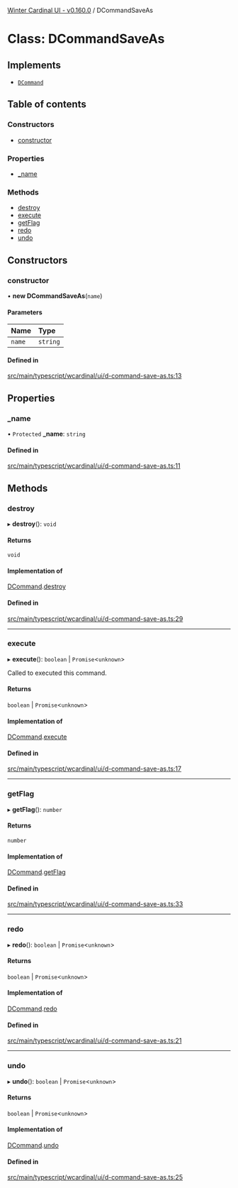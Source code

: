 [Winter Cardinal UI - v0.160.0](../index.md) / DCommandSaveAs

# Class: DCommandSaveAs

## Implements

- [`DCommand`](../interfaces/DCommand.md)

## Table of contents

### Constructors

- [constructor](DCommandSaveAs.md#constructor)

### Properties

- [\_name](DCommandSaveAs.md#_name)

### Methods

- [destroy](DCommandSaveAs.md#destroy)
- [execute](DCommandSaveAs.md#execute)
- [getFlag](DCommandSaveAs.md#getflag)
- [redo](DCommandSaveAs.md#redo)
- [undo](DCommandSaveAs.md#undo)

## Constructors

### constructor

• **new DCommandSaveAs**(`name`)

#### Parameters

| Name | Type |
| :------ | :------ |
| `name` | `string` |

#### Defined in

[src/main/typescript/wcardinal/ui/d-command-save-as.ts:13](https://github.com/winter-cardinal/winter-cardinal-ui/blob/v0.160.0/src/main/typescript/wcardinal/ui/d-command-save-as.ts#L13)

## Properties

### \_name

• `Protected` **\_name**: `string`

#### Defined in

[src/main/typescript/wcardinal/ui/d-command-save-as.ts:11](https://github.com/winter-cardinal/winter-cardinal-ui/blob/v0.160.0/src/main/typescript/wcardinal/ui/d-command-save-as.ts#L11)

## Methods

### destroy

▸ **destroy**(): `void`

#### Returns

`void`

#### Implementation of

[DCommand](../interfaces/DCommand.md).[destroy](../interfaces/DCommand.md#destroy)

#### Defined in

[src/main/typescript/wcardinal/ui/d-command-save-as.ts:29](https://github.com/winter-cardinal/winter-cardinal-ui/blob/v0.160.0/src/main/typescript/wcardinal/ui/d-command-save-as.ts#L29)

___

### execute

▸ **execute**(): `boolean` \| `Promise`<`unknown`\>

Called to executed this command.

#### Returns

`boolean` \| `Promise`<`unknown`\>

#### Implementation of

[DCommand](../interfaces/DCommand.md).[execute](../interfaces/DCommand.md#execute)

#### Defined in

[src/main/typescript/wcardinal/ui/d-command-save-as.ts:17](https://github.com/winter-cardinal/winter-cardinal-ui/blob/v0.160.0/src/main/typescript/wcardinal/ui/d-command-save-as.ts#L17)

___

### getFlag

▸ **getFlag**(): `number`

#### Returns

`number`

#### Implementation of

[DCommand](../interfaces/DCommand.md).[getFlag](../interfaces/DCommand.md#getflag)

#### Defined in

[src/main/typescript/wcardinal/ui/d-command-save-as.ts:33](https://github.com/winter-cardinal/winter-cardinal-ui/blob/v0.160.0/src/main/typescript/wcardinal/ui/d-command-save-as.ts#L33)

___

### redo

▸ **redo**(): `boolean` \| `Promise`<`unknown`\>

#### Returns

`boolean` \| `Promise`<`unknown`\>

#### Implementation of

[DCommand](../interfaces/DCommand.md).[redo](../interfaces/DCommand.md#redo)

#### Defined in

[src/main/typescript/wcardinal/ui/d-command-save-as.ts:21](https://github.com/winter-cardinal/winter-cardinal-ui/blob/v0.160.0/src/main/typescript/wcardinal/ui/d-command-save-as.ts#L21)

___

### undo

▸ **undo**(): `boolean` \| `Promise`<`unknown`\>

#### Returns

`boolean` \| `Promise`<`unknown`\>

#### Implementation of

[DCommand](../interfaces/DCommand.md).[undo](../interfaces/DCommand.md#undo)

#### Defined in

[src/main/typescript/wcardinal/ui/d-command-save-as.ts:25](https://github.com/winter-cardinal/winter-cardinal-ui/blob/v0.160.0/src/main/typescript/wcardinal/ui/d-command-save-as.ts#L25)
